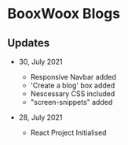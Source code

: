 # BooxWoox Blogs


## Updates
- 30, July 2021
    - Responsive Navbar added
    - 'Create a blog' box added
    - Nescessary CSS included
    - "screen-snippets" added

- 28, July 2021
    - React Project Initialised
